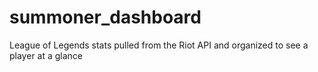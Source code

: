 # summoner_dashboard

League of Legends stats pulled from the Riot API and organized to see a player at a glance
